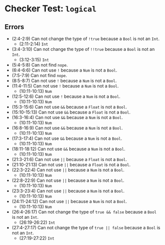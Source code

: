 # Checker Test: `logical`

## Errors
- (2:4-2:9) Can not change the type of `!true` because a `Bool` is not an `Int`.
  - (2:11-2:14) `Int`
- (3:4-3:10) Can not change the type of `!!true` because a `Bool` is not an `Int`.
  - (3:12-3:15) `Int`
- (5:4-5:8) Can not find `nope`.
- (6:4-6:6) Can not use `!` because a `Num` is not a `Bool`.
- (7:5-7:9) Can not find `nope`.
- (8:5-8:7) Can not use `!` because a `Num` is not a `Bool`.
- (11:4-11:5) Can not use `!` because a `Num` is not a `Bool`.
  - (10:11-10:13) `Num`
- (12:5-12:6) Can not use `!` because a `Num` is not a `Bool`.
  - (10:11-10:13) `Num`
- (15:3-15:6) Can not use `&&` because a `Float` is not a `Bool`.
- (15:10-15:13) Can not use `&&` because a `Float` is not a `Bool`.
- (16:3-16:4) Can not use `&&` because a `Num` is not a `Bool`.
  - (10:11-10:13) `Num`
- (16:8-16:9) Can not use `&&` because a `Num` is not a `Bool`.
  - (10:11-10:13) `Num`
- (17:3-17:4) Can not use `&&` because a `Num` is not a `Bool`.
  - (10:11-10:13) `Num`
- (18:11-18:12) Can not use `&&` because a `Num` is not a `Bool`.
  - (10:11-10:13) `Num`
- (21:3-21:6) Can not use `||` because a `Float` is not a `Bool`.
- (21:10-21:13) Can not use `||` because a `Float` is not a `Bool`.
- (22:3-22:4) Can not use `||` because a `Num` is not a `Bool`.
  - (10:11-10:13) `Num`
- (22:8-22:9) Can not use `||` because a `Num` is not a `Bool`.
  - (10:11-10:13) `Num`
- (23:3-23:4) Can not use `||` because a `Num` is not a `Bool`.
  - (10:11-10:13) `Num`
- (24:11-24:12) Can not use `||` because a `Num` is not a `Bool`.
  - (10:11-10:13) `Num`
- (26:4-26:17) Can not change the type of `true && false` because a `Bool` is not an `Int`.
  - (26:19-26:22) `Int`
- (27:4-27:17) Can not change the type of `true || false` because a `Bool` is not an `Int`.
  - (27:19-27:22) `Int`
